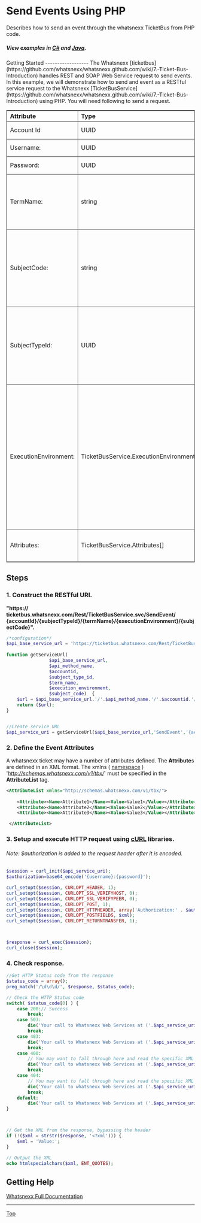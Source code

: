 Send Events Using PHP
==============

Describes how to send an event through the whatsnexx TicketBus from PHP code.
 
 <h5>View examples in <a href="https://github.com/whatsnexx/C_Sharp_Tutorial">C#</a> and <a href="https://github.com/whatsnexx/Java_Tutorial">Java</a>.</h5>
Getting Started
------------------
The Whatsnexx [ticketbus](https://github.com/whatsnexx/whatsnexx.github.com/wiki/7.-Ticket-Bus-Introduction) handles REST and SOAP Web Service request to send events. In this example, we will demonstrate how to send and event as a RESTful service request to the Whatsnexx [TicketBusService](https://github.com/whatsnexx/whatsnexx.github.com/wiki/7.-Ticket-Bus-Introduction) using PHP. You will need following to send a request.

<table width="100%" border="1px">
<tr><th align="left">Attribute</th><th align="left">Type</th><th align="left">Description</th></tr>
<tr><td>Account Id</td><td>UUID</td><td> Provided by Whatsnexx.</td></tr>
<tr><td>Username:</td><td>UUID</td><td>Provided by Whatsnexx.</td></tr>
<tr><td>Password:</td><td>UUID</td><td>Provided by Whatsnexx.</td></tr>
<tr><td>TermName:</td><td>string</td><Td>This is the name of the event that is to be triggered by the send event.</td>
<tr><td>SubjectCode:</td><td>string</td><Td>The unique identifier for your [subject](). This usually represents <b>who</b> you would like to send the event to.</td></tr>
<tr><td>SubjectTypeId:</td><td>UUID</td><td>A unique identitfier for the subject type. The subject type defines the context under which events are sent.</td></tr>
<tr><td>ExecutionEnvironment:</td><td>TicketBusService.ExecutionEnvironments</td><td>Specifies the Whatsnexx environment you are sending the event request. A <b>Constellation</b> must exist in the chosen environment for the event to be triggered. The available Environments are: Test, Stage, and Production.</td></tr>
<tr><td>Attributes:</td><td>TicketBusService.Attributes[]</td><Td>A list of attributes that are used by the event.</td></tr>
</table>


Steps
----------------
### 1.  Construct the RESTful URI.  
<b>"https:// ticketbus.whatsnexx.com/Rest/TicketBusService.svc/SendEvent/ {accountId}/{subjectTypeId}/{termName}/{executionEnvironment}/{subjectCode}".</b>

```php
/*configuration*/
$api_base_service_url = 'https://ticketbus.whatsnexx.com/Rest/TicketBusService.svc';
 
function getServiceUrl(
				$api_base_service_url,
				$api_method_name,
				$accountid,
				$subject_type_id,
				$term_name,
				$execution_environment,
				$subject_code)  {
	$url = $api_base_service_url.'/'.$api_method_name.'/'.$accountid.'/'.$subject_type_id.'/'.$term_name.'/'.$execution_environment.'/'.$subject_code;
	return ($url);
}


//Create service URL
$api_service_uri = getServiceUrl($api_base_service_url,'SendEvent','{accountId}','{subjectTypeId}','TestEvent','Stage','testing123');   
```
### 2. Define the Event Attributes

A whatsnexx ticket may have a number of attributes defined. The <b>Attribute</b>s are defined in an XML format. The xmlns ( [namespace](http://www.w3schools.com/tags/att_html_xmlns.asp) ) '<i>http://schemas.whatsnexx.com/v1/tbx/</i>' must be specified in the <b>AttributeList</b> tag.

```xml
<AttributeList xmlns="http://schemas.whatsnexx.com/v1/tbx/">
 
	<Attribute><Name>Attribute1</Name><Value>Value1</Value></Attribute>
	<Attribute><Name>Attribute2</Name><Value>Value2</Value></Attribute>
	<Attribute><Name>Attribute3</Name><Value>Value3</Value></Attribute>

 </AttributeList>
```

### 3. Setup and execute HTTP request using [cURL](http://php.net/manual/en/book.curl.php) libraries.
###### Note: $authorization is added to the request header after it is encoded.
```php
$session = curl_init($api_service_uri);
$authorization=base64_encode('{username}:{password}');

curl_setopt($session, CURLOPT_HEADER, 1);
curl_setopt($session, CURLOPT_SSL_VERIFYHOST, 0);
curl_setopt($session, CURLOPT_SSL_VERIFYPEER, 0);
curl_setopt($session, CURLOPT_POST, 1);
curl_setopt($session, CURLOPT_HTTPHEADER, array('Authorization:' . $authorization,'Content-Type: text/xml'));
curl_setopt($session, CURLOPT_POSTFIELDS, $xml);
curl_setopt($session, CURLOPT_RETURNTRANSFER, 1);



$response = curl_exec($session);
curl_close($session);
```
### 4. Check response.
```php
//Get HTTP Status code from the response
$status_code = array();
preg_match('/\d\d\d/', $response, $status_code);

// Check the HTTP Status code
switch( $status_code[0] ) {
	case 200:// Success
		break;
	case 503:
		die('Your call to Whatsnexx Web Services at ('.$api_service_uri.') failed and returned an HTTP status of 503. That means: Service unavailable. An internal problem prevented us from returning data to you.');
		break;
	case 403:
		die('Your call to Whatsnexx Web Services at ('.$api_service_uri.') failed and returned an HTTP status of 403. That means: Forbidden. You do not have permission to access this resource, or are over your rate limit.');
		break;
	case 400:
		// You may want to fall through here and read the specific XML error
		die('Your call to whatsnexx Web Services at ('.$api_service_uri.') failed and returned an HTTP status of 400. That means:  Bad request. The parameters passed to the service did not match as expected. The exact error is returned in the XML response.');
		break;
	case 404:
		// You may want to fall through here and read the specific XML error
		die('Your call to whatsnexx Web Services at ('.$api_service_uri.') failed and returned an HTTP status of 404. That means: Page not found. The URL is likely not formated correctly. More details follow: ('.$response.')');
		break;
	default:
		die('Your call to Whatsnexx Web Services at ('.$api_service_uri.') returned ('.$response.') an  HTTP status of:'. $status_code[0]);
}



// Get the XML from the response, bypassing the header
if (!($xml = strstr($response, '<?xml'))) {
	$xml = 'Value:';
}

// Output the XML
echo htmlspecialchars($xml, ENT_QUOTES);
```
Getting Help
-----------
[Whatsnexx Full Documentation](http://whatsnexx.github.com)  


*****
[Top](#)
